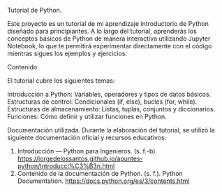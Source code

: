 Tutorial de Python.

Este proyecto es un tutorial de mi aprendizaje introductorio de Python diseñado para principiantes. A lo largo del tutorial, aprenderás los conceptos básicos de Python de manera interactiva utilizando Jupyter Notebook, lo que te permitirá experimentar directamente con el código mientras sigues los ejemplos y ejercicios.

Contenido

El tutorial cubre los siguientes temas:

Introducción a Python: Variables, operadores y tipos de datos básicos.
Estructuras de control: Condicionales (if, else), bucles (for, while).
Estructuras de almacenamiento: Listas, tuplas, conjuntos y diccionarios.
Funciones: Cómo definir y utilizar funciones en Python.

Documentación utilizada.
Durante la elaboración del tutorial, se utilizó la siguiente documentación oficial y recursos educativos:
1. Introducción — Python para Ingenieros. (s. f.-b). https://jorgedelossantos.github.io/apuntes-python/Introducci%C3%B3n.html
2. Contenido de la documentación de Python. (s. f.). Python Documentation. https://docs.python.org/es/3/contents.html